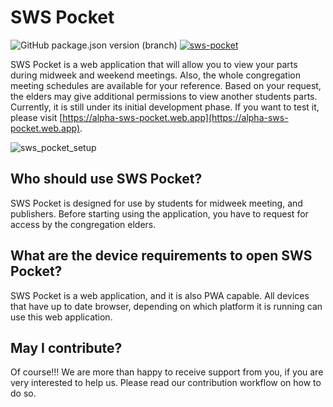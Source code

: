 # SWS Pocket

![GitHub package.json version (branch)](https://img.shields.io/github/package-json/v/sws2apps/sws-pocket/alpha)
[![sws-pocket](https://img.shields.io/endpoint?url=https://dashboard.cypress.io/badge/simple/xvw6ii&style=flat&logo=cypress)](https://dashboard.cypress.io/projects/xvw6ii/runs)

SWS Pocket is a web application that will allow you to view your parts during midweek and weekend meetings. Also, the whole congregation meeting schedules are available for your reference. Based on your request, the elders may give additional permissions to view another students parts. Currently, it is still under its initial development phase. If you want to test it, please visit [https://alpha-sws-pocket.web.app](https://alpha-sws-pocket.web.app).

![sws_pocket_setup](https://user-images.githubusercontent.com/26148770/178287230-8f1d7ce6-334f-49aa-888e-6528b76b8962.png)

## Who should use SWS Pocket?

SWS Pocket is designed for use by students for midweek meeting, and publishers. Before starting using the application, you have to request for access by the congregation elders.

## What are the device requirements to open SWS Pocket?

SWS Pocket is a web application, and it is also PWA capable. All devices that have up to date browser, depending on which platform it is running can use this web application.

## May I contribute?

Of course!!! We are more than happy to receive support from you, if you are very interested to help us. Please read our contribution workflow on how to do so.
